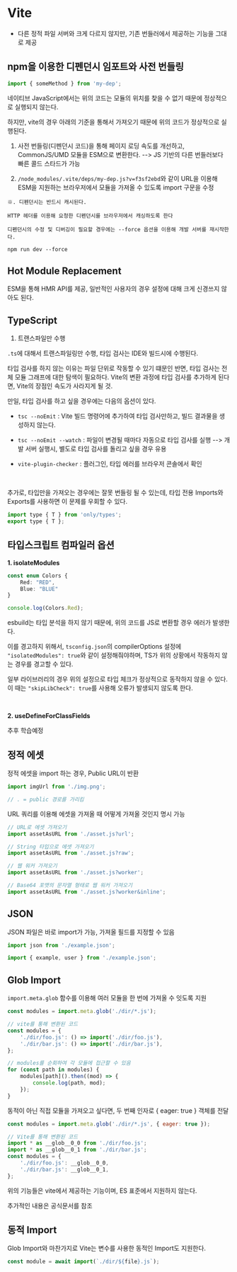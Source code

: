 # Vite

-   다른 정적 파일 서버와 크게 다르지 않지만, 기존 번들러에서 제공하는 기능을 그대로 제공

## npm을 이용한 디펜던시 임포트와 사전 번들링

```js
import { someMethod } from 'my-dep';
```

네이티브 JavaScript에서는 위의 코드는 모듈의 위치를 찾을 수 없기 때문에 정상적으로 실행되지 않는다.

하지만, vite의 경우 아래의 기준을 통해서 가져오기 때문에 위의 코드가 정상적으로 실행된다.

1. 사전 번들링(디펜던시 코드)을 통해 페이지 로딩 속도를 개선하고, CommonJS/UMD 모듈을 ESM으로 변환한다. --> JS 기반의 다른 번들러보다 빠른 콜드 스타드가 가능

2. `/node_modules/.vite/deps/my-dep.js?v=f3sf2ebd`와 같이 URL을 이용해 ESM을 지원하는 브라우저에서 모듈을 가져올 수 있도록 import 구문을 수정

```
※. 디펜던시는 반드시 캐시된다.

HTTP 헤더를 이용해 요청한 디펜던시를 브라우저에서 캐싱하도록 한다

디펜던시의 수정 및 디버깅이 필요할 경우에는 --force 옵션을 이용해 개발 서버를 재시작한다.

npm run dev --force

```

## Hot Module Replacement

ESM을 통해 HMR API를 제공, 일반적인 사용자의 경우 설정에 대해 크게 신경쓰지 않아도 된다.

## TypeScript

1. 트랜스파일만 수행

`.ts`에 대해서 트랜스파일링만 수행, 타입 검사는 IDE와 빌드시에 수행된다.

타입 검사를 하지 않는 이유는 파일 단위로 작동할 수 있기 떄문인 반면, 타입 검사는 전체 모듈 그래프에 대한 탐색이 필요하다. Vite의 변환 과정에 타입 검사를 추가하게 된다면, Vite의 장점인 속도가 사라지게 될 것.

만일, 타입 검사를 하고 싶을 경우에는 다음의 옵션이 있다.

-   `tsc --noEmit` : Vite 빌드 명령어에 추가하여 타입 검사만하고, 빌드 결과물을 생성하지 않는다.

-   `tsc --noEmit --watch` : 파일이 변경될 때마다 자동으로 타입 검사를 실행 --> 개발 서버 실행시, 별도로 타입 검사를 돌리고 싶을 경우 유용

-   `vite-plugin-checker` : 플러그인, 타입 에러를 브라우저 콘솔에서 확인

<br />

추가로, 타입만을 가져오는 경우에는 잘못 번들링 될 수 있는데, 타입 전용 Imports와 Exports를 사용하면 이 문제를 우회할 수 있다.

```js
import type { T } from 'only/types';
export type { T };
```

## 타입스크립트 컴파일러 옵션

**1. isolateModules**

```typescript
const enum Colors {
    Red: "RED",
    Blue: "BLUE"
}

console.log(Colors.Red);
```

esbuild는 타입 분석을 하지 않기 때문에, 위의 코드를 JS로 변환할 경우 에러가 발생한다.

이를 경고하지 위해서, `tsconfig.json`의 compilerOptions 설정에 `"isolatedModules": true`와 같이 설정해줘야하며, TS가 위의 상황에서 작동하지 않는 경우를 경고할 수 있다.

일부 라이브러리의 경우 위의 설정으로 타입 체크가 정상적으로 동작하지 않을 수 있다. 이 때는 `"skipLibCheck": true`를 사용해 오류가 발생되지 않도록 한다.

<br />

**2. useDefineForClassFields**

추후 학습예정

## 정적 에셋

정적 에셋을 import 하는 경우, Public URL이 반환

```js
import imgUrl from './img.png';

// . = public 경로를 가리킴
```

URL 쿼리를 이용해 에셋을 가져올 때 어떻게 가져올 것인지 명시 가능

```js
// URL로 에셋 가져오기
import assetAsURL from './asset.js?url';

// String 타입으로 에셋 가져오기
import assetAsURL from './asset.js?raw';

// 웹 워커 가져오기
import assetAsURL from './asset.js?worker';

// Base64 포맷의 문자열 형태로 웹 워커 가져오기
import assetAsURL from './asset.js?worker&inline';
```

## JSON

JSON 파일은 바로 import가 가능, 가져올 필드를 지정할 수 있음

```js
import json from './example.json';

import { example, user } from './example.json';
```

## Glob Import

`import.meta.glob` 함수를 이용해 여러 모듈을 한 번에 가져올 수 잇도록 지원

```js
const modules = import.meta.glob('./dir/*.js');

// vite를 통해 변환된 코드
const modules = {
    './dir/foo.js': () => import('./dir/foo.js'),
    './dir/bar.js': () => import('./dir/bar.js'),
};

// modules를 순회하여 각 모듈에 접근할 수 있음
for (const path in modules) {
    modules[path]().then((mod) => {
        console.log(path, mod);
    });
}
```

동적이 아닌 직접 모듈을 가져오고 싶다면, 두 번째 인자로 { eager: true } 객체를 전달

```js
const modules = import.meta.glob('./dir/*.js', { eager: true });

// Vite를 통해 변환된 코드
import * as __glob__0_0 from './dir/foo.js';
import * as __glob__0_1 from './dir/bar.js';
const modules = {
    './dir/foo.js': __glob__0_0,
    './dir/bar.js': __glob__0_1,
};
```

위의 기능들은 vite에서 제공하는 기능이며, ES 표준에서 지원하지 않는다.

추가적인 내용은 공식문서를 참조

## 동적 Import

Glob Import와 마찬가지로 Vite는 변수를 사용한 동적인 Import도 지원한다.

```js
const module = await import(`./dir/${file}.js`);
```
